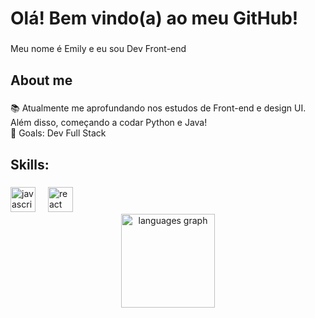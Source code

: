 <h1 align="left">Olá! Bem vindo(a) ao meu GitHub!</h1>

###

<p align="left">Meu nome é Emily e eu sou Dev Front-end</p>

###

<h2 align="left">About me</h2>

###

<p align="left">📚 Atualmente me aprofundando nos estudos de Front-end e design UI. Além disso, começando a codar Python e Java! <br>🎯 Goals: Dev Full Stack</p>

###

<h2 align="left">Skills: </h2>

###

<div align="left">
  <img src="https://cdn.jsdelivr.net/gh/devicons/devicon/icons/javascript/javascript-original.svg" height="40" alt="javascript logo"  />
  <img width="12" />
  <!--<img src="https://cdn.jsdelivr.net/gh/devicons/devicon/icons/typescript/typescript-original.svg" height="40" alt="typescript logo"  />
  <img width="12" />-->
  <img src="https://cdn.jsdelivr.net/gh/devicons/devicon/icons/react/react-original.svg" height="40" alt="react logo"  />
  <img width="12" />
  <!--<img src="https://cdn.jsdelivr.net/gh/devicons/devicon/icons/nextjs/nextjs-original.svg" height="40" alt="nextjs logo"  />
  <img width="12" />
  <img src="https://cdn.jsdelivr.net/gh/devicons/devicon/icons/nodejs/nodejs-original.svg" height="40" alt="nodejs logo"  />
  <img width="12" />
  <img src="https://cdn.jsdelivr.net/gh/devicons/devicon/icons/nestjs/nestjs-original.svg" height="40" alt="nestjs logo"  />
  <img width="12" />
  <img src="https://cdn.jsdelivr.net/gh/devicons/devicon/icons/jest/jest-plain.svg" height="40" alt="jest logo"  />-->
</div>

<div align="center">
  <img src="https://github-readme-stats.vercel.app/api/top-langs?username=emilyqdrosa&locale=en&hide_title=false&layout=compact&card_width=320&langs_count=5&theme=dracula&hide_border=false&order=2" height="150" alt="languages graph"  />
</div>

###
###
